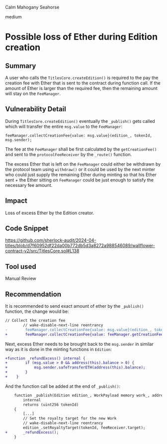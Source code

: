 Calm Mahogany Seahorse

medium

# Possible loss of Ether during Edition creation

## Summary
A user who calls the `TitlesCore.createEdition()` is required to the pay the creation fee with Ether that is sent to the contract during function call. If the amount of Ether is larger than the required fee, then the remaining amount will stay on the `FeeManager`.
## Vulnerability Detail
During  `TitlesCore.createEdition()` eventually the `_publish()` gets called which will transfer the entire `msg.value` to the `FeeManager`:
```solidity
feeManager.collectCreationFee{value: msg.value}(edition_, tokenId, msg.sender);
```
The fee at the `FeeManager` shall be first calculated by the `getCreationFee()` and sent to the `protocolFeeReceiver` by the `_route()` function.

The excess Ether that is left on the `FeeManager` could either be withdrawn by the protocol team using `withdraw()` or it could be used by the next minter who could just supply the remaining Ether during minting so that his Ether sent + the Ether sitting on `FeeManager` could be just enough to satisfy the necessary fee amount.

## Impact
Loss of excess Ether by the Edition creator.

## Code Snippet
https://github.com/sherlock-audit/2024-04-titles/blob/d7f60952df22da00b772db5d3a8272a988546089/wallflower-contract-v2/src/TitlesCore.sol#L138

## Tool used
Manual Review

## Recommendation
It is recommended to send exact amount of ether by the `_publish()` function, the change would be: 
```diff
// Collect the creation fee
        // wake-disable-next-line reentrancy
-        feeManager.collectCreationFee{value: msg.value}(edition_, tokenId, msg.sender);
+        feeManager.collectCreationFee{value: feeManager.getCreationFee().amount}(edition_, tokenId, msg.sender);
```
Next, excess Ether needs to be brought back to the `msg.sender` in similar way as it is done in the minting functions in `Edition`:
```diff
+function _refundExcess() internal {
+        if (msg.value > 0 && address(this).balance > 0) {
+            msg.sender.safeTransferETH(address(this).balance);
+        }
+    }
```

And the function call be added at the end of `_publish()`:

```diff
    function _publish(Edition edition_, WorkPayload memory work_, address referrer_)
        internal
        returns (uint256 tokenId)
    {
        [...]
        // Set the royalty target for the new Work
        // wake-disable-next-line reentrancy
        edition_.setRoyaltyTarget(tokenId, feeReceiver.target);
+       _refundExcess();
    }
```



